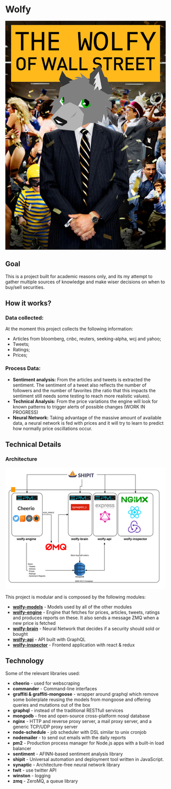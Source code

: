 # Wolfy
![The Wolfy Of Wall Street](https://github.com/canastro/wolfy-resources/blob/master/The-Wolf-of-Wall-Street.png?raw=true "Wolfy Of Wall Street")

## Goal
This is a project built for academic reasons only, and its my attempt to gather multiple sources of knowledge and make wiser decisions on when to buy/sell securities.

## How it works?
### Data collected:
At the moment this project collects the following information:
* Articles from bloomberg, cnbc, reuters, seeking-alpha, wcj and yahoo;
* Tweets;
* Ratings;
* Prices;

### Process Data:
* **Sentiment analysis:** From the articles and tweets is extracted the sentiment. The sentiment of a tweet also reflects the number of followers and the number of favorites (the ratio that this impacts the sentiment still needs some testing to reach more realistic values).
* **Technical Analysis:** From the price variations the engine will look for known patterns to trigger alerts of possible changes (WORK IN PROGRESS)
* **Neural Network:** Taking advantage of the massive amount of available data, a neural network is fed with prices and it will try to learn to predict how normally price oscillations occur.

## Technical Details
### Architecture
![Architecture](https://github.com/canastro/wolfy-resources/blob/master/Wolfy%20-%20Wolfy%20Diagram.png?raw=true "Architecture")

This project is modular and is composed by the following modules:
* [**wolfy-models**](https://github.com/canastro/wolfy-models) - Models used by all of the other modules
*  [**wolfy-engine**](https://github.com/canastro/wolfy-engine) - Engine that fetches for prices, articles, tweets, ratings and produces reports on these. It also sends a message ZMQ when a new price is fetched
*  [**wolfy-brain**](https://github.com/canastro/wolfy-brain) - Neural Network that decides if a security should sold or bought
* [**wolfy-api**](https://github.com/canastro/wolfy-api) - API built with GraphQL
*  [**wolfy-inspector**](https://github.com/canastro/wolfy-inspector) - Frontend application with react & redux

## Technology
Some of the relevant libraries used:
* **cheerio** - used for webscraping
* **commander** - Command-line interfaces
* **graffiti & graffiti-mongoose** - wrapper around graphql which remove some boilerplate reusing the models from mongoose and offering queries and mutations out of the box
* **graphql** - instead of the traditional RESTfull services
* **mongodb** - free and open-source cross-platform nosql database
* **nginx** - HTTP and reverse proxy server, a mail proxy server, and a generic TCP/UDP proxy server
* **node-schedule** - job scheduler with DSL similar to unix cronjob
* **nodemailer** - to send out emails with the daily reports
* **pm2** - Production process manager for Node.js apps with a built-in load balancer
* **sentiment** - AFINN-based sentiment analysis library
* **shipit** - Universal automation and deployment tool written in JavaScript.
* **synaptic** - Architecture-free neural network library
* **twit** - use twitter API
* **winston** - logging
* **zmq** - ZeroMQ, a queue library
